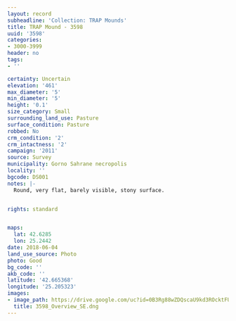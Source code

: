 ```yaml
---
layout: record
subheadline: 'Collection: TRAP Mounds'
title: TRAP Mound - 3598
uuid: '3598'
categories:
- 3000-3999
header: no
tags:
- ''

certainty: Uncertain
elevation: '461'
max_diameter: '5'
min_diameter: '5'
height: '0.1'
size_category: Small
surrounding_land_use: Pasture
surface_condition: Pasture
robbed: No
crm_condition: '2'
crm_intactness: '2'
campaign: '2011'
source: Survey
municipality: Gorno Sahrane necropolis
locality: ''
bgcode: DS001
notes: |-
  Round, very flat, barely visible, stony surface.


rights: standard


maps:
  lat: 42.6285
  lon: 25.2442
date: 2018-06-04
land_use_source: Photo
photo: Good
bg_code: ''
akb_code: ''
latitude: '42.665368'
longitude: '25.205323'
images:
- image_path: https://drive.google.com/uc?id=0B3Rg88wZDQscaU9kd3ROcktFUlU
  title: 3598_Overview_SE.dng
---
```

